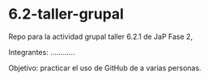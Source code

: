 # 6.2-taller-grupal

Repo para la actividad grupal taller 6.2.1 de JaP Fase 2, 

Integrantes: ............

Objetivo: practicar el uso de GitHub de a varias personas.
